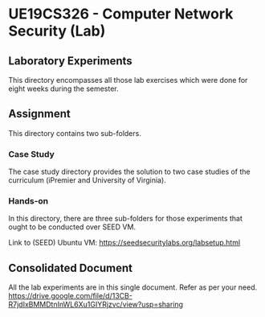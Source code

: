 # UE19CS326 - Computer Network Security (Lab)
## Laboratory Experiments
This directory encompasses all those lab exercises which were done for eight weeks during the semester.
## Assignment
This directory contains two sub-folders.
### Case Study
The case study directory provides the solution to two case studies of the curriculum (iPremier and University of Virginia).
### Hands-on
In this directory, there are three sub-folders for those experiments that ought to be conducted over SEED VM.

Link to (SEED) Ubuntu VM: https://seedsecuritylabs.org/labsetup.html

## Consolidated Document
All the lab experiments are in this single document. Refer as per your need.\
https://drive.google.com/file/d/13CB-R7jdIxBMMDtnInWL6Xu1GIYRjzvc/view?usp=sharing
